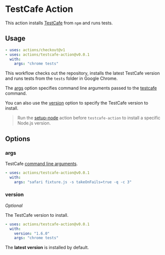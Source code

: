 # TestCafe Action

This action installs [TestCafe](https://github.com/DevExpress/testcafe) from `npm` and runs tests.

## Usage

```yaml
- uses: actions/checkout@v1
- uses: actions/testcafe-action@v0.0.1
  with:
    args: "chrome tests"
```

This workflow checks out the repository, installs the latest TestCafe version and runs tests from the `tests` folder in Google Chrome.

The [args](#args) option specifies command line arguments passed to the [testcafe](https://devexpress.github.io/testcafe/documentation/using-testcafe/command-line-interface.html) command.

You can also use the [version](#version) option to specify the TestCafe version to install.

> Run the [setup-node](https://github.com/actions/setup-node) action before `testcafe-action` to install a specific Node.js version.

## Options

### args

TestCafe [command line arguments](https://devexpress.github.io/testcafe/documentation/using-testcafe/command-line-interface.html).

```yaml
- uses: actions/testcafe-action@v0.0.1
  with:
    args: "safari fixture.js -s takeOnFails=true -q -c 3"
```

### version

*Optional*

The TestCafe version to install.

```yaml
- uses: actions/testcafe-action@v0.0.1
  with:
    version: "1.6.0"
    args: "chrome tests"
```

The **latest version** is installed by default.
